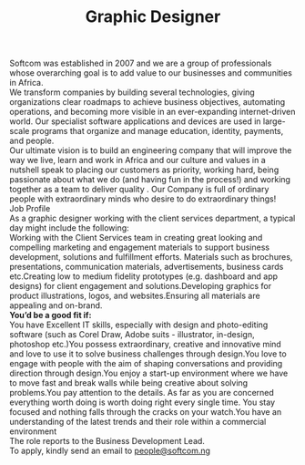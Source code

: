 ---
title:              Graphic Designer
location:           Lagos
contract_type:      Internship
department:         Client Services
featured_image:     /uploads/headers/openings-header.jpg
body: |-

    Softcom was established in 2007 and we are a group of professionals whose overarching goal is to add value to our businesses and communities in Africa.

    We transform companies by building several technologies, giving organizations clear roadmaps to achieve business objectives, automating operations, and becoming more visible in an ever-expanding internet-driven world. Our specialist software applications and devices are used in large-scale programs that organize and manage education, identity, payments, and people.

    Our ultimate vision is to build an engineering company that will improve the way we live, learn and work in Africa and our culture and values  in a nutshell speak to placing our customers as priority, working hard, being passionate about what we do (and having fun in the process!) and working together as a team to deliver quality . Our Company is full of ordinary people with extraordinary minds who desire to do extraordinary things!


    ### Job Profile
    As a graphic designer working with the client services department, a typical day might include the following:

    - Working with the Client Services team in creating great looking and compelling marketing and engagement materials to support business development, solutions and fulfillment efforts. Materials such as brochures, presentations, communication materials, advertisements, business cards etc.
    - Creating low to medium fidelity prototypes (e.g. dashboard and app designs) for client engagement and solutions.
    - Developing graphics for product illustrations, logos, and websites.
    - Ensuring all materials are appealing and on-brand.


    __You’d be a good fit if:__

    - You have Excellent IT skills, especially with design and photo-editing software (such as Corel Draw, Adobe suits - illustrator, in-design, photoshop etc.)
    - You possess extraordinary, creative and innovative mind and love to use it to solve business challenges through design.
    - You love to engage with people with the aim of shaping conversations and providing direction through design.
    - You enjoy a start-up environment where we have to move fast and break walls while being creative about solving problems.
    - You pay attention to the details. As far as you are concerned everything worth doing is worth doing right every single time. You stay focused and nothing falls through the cracks on your watch.
    - You have an understanding of the latest trends and their role within a commercial environment

    The role reports to the Business Development Lead.    
    To apply, kindly send an email to people@softcom.ng
---